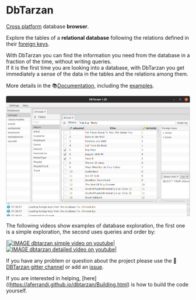 DbTarzan
========

[Cross platform](https://aferrandi.github.io/dbtarzan/Tested-databases-and-operating-systems.html) database **browser**.

Explore the tables of a **relational database** following the relations defined in their [foreign keys](https://aferrandi.github.io/dbtarzan/ForeignKeys.html).

With DbTarzan you can find the information you need from the database in a fraction of the time, without writing queries.  
If it is the first time you are looking into a database, with DbTarzan you get immediately a sense of the data in the tables and the relations among them.

More details in the :books:[Documentation](https://aferrandi.github.io/dbtarzan), including the [examples](https://aferrandi.github.io/dbtarzan/Examples.html).

![DbTarzan](docs/images/window.png?raw=true)

The following videos show examples of database exploration, the first one is a simple exploration, the second uses queries and order by:

|[![IMAGE dbtarzan simple video on youtube](https://img.youtube.com/vi/qLh5HnW0Rwc/default.jpg)](https://youtu.be/qLh5HnW0Rwc)|[![IMAGE dbtarzan detailed video on youtube](https://img.youtube.com/vi/CezsF9vME6U/default.jpg)](https://youtu.be/CezsF9vME6U)|

If you have any problem or question about the project please use the :speech_balloon:[DBTarzan gitter channel](https://gitter.im/aferrandi/dbtarzan) or add an [issue](https://github.com/aferrandi/dbtarzan/issues). 

If you are interested in helping, [here]((https://aferrandi.github.io/dbtarzan/Building.html) is how to build the code yourself.

<a href="https://snapcraft.io/dbtarzan" title="Get it from the Snap Store">
  <img src="https://snapcraft.io/static/images/badges/en/snap-store-black.svg" alt="" />
</a>
